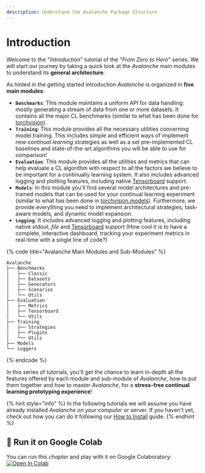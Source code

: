 ```yaml
---
description: Understand the Avalanche Package Structure
---
```


# Introduction

Welcome to the "_Introduction_" tutorial of the "_From Zero to Hero_" series. We will start our journey by taking a quick look at the _Avalanche_ main modules to understand its **general architecture**.

As hinted in the getting started introduction _Avalanche_ is organized in **five main modules**:

* **`Benchmarks`**: This module maintains a uniform API for data handling: mostly generating a stream of data from one or more datasets. It contains all the major CL benchmarks \(similar to what has been done for [torchvision](https://pytorch.org/docs/stable/torchvision/index.html)\).
* **`Training`**: This module provides all the necessary utilities concerning model training. This includes simple and efficient ways of implement new _continual learning_ strategies as well as a set pre-implemented CL baselines and state-of-the-art algorithms you will be able to use for comparison!
* **`Evaluation`**: This module provides all the utilities and metrics that can help evaluate a CL algorithm with respect to all the factors we believe to be important for a continually learning system. It also includes advanced logging and plotting features, including native [Tensorboard](https://www.tensorflow.org/tensorboard) support.
* **`Models`**: In this module you'll find several model architectures and pre-trained models that can be used for your continual learning experiment \(similar to what has been done in [torchvision.models](https://pytorch.org/docs/stable/torchvision/index.html)\). Furthermore, we provide everything you need to implement architectural strategies, task-aware models, and dynamic model expansion.
* **`Logging`**: It includes advanced logging and plotting features, including native _stdout_, _file_ and [Tensorboard](https://www.tensorflow.org/tensorboard) support \(How cool it is to have a complete, interactive dashboard, tracking your experiment metrics in real-time with a single line of code?\)

{% code title="Avalanche Main Modules and Sub-Modules" %}
```text
Avalanche
├── Benchmarks
│   ├── Classic
│   ├── Datasets
│   ├── Generators
│   ├── Scenarios
│   └── Utils
├── Evaluation
│   ├── Metrics
│   ├── Tensorboard
|   └── Utils
├── Training
│   ├── Strategies
│   ├── Plugins
|   └── Utils
├── Models
└── Loggers

```
{% endcode %}

In this series of tutorials, you'll get the chance to learn in-depth all the features offered by each module and sub-module of _Avalanche_, how to put them together and how to master _Avalanche_, for a **stress-free continual learning prototyping experience**!

{% hint style="info" %}
In the following tutorials we will assume you have already installed _Avalanche on your computer_ or server. If you haven't yet, check out how you can do it following our [How to Install](../getting-started/how-to-install.md) guide.
{% endhint %}

## 🤝 Run it on Google Colab

You can run _this chapter_ and play with it on Google Colaboratory: [![Open In Colab](https://colab.research.google.com/assets/colab-badge.svg)](https://colab.research.google.com/github/ContinualAI/avalanche/blob/master/notebooks/from-zero-to-hero-tutorial/01_introduction.ipynb)
